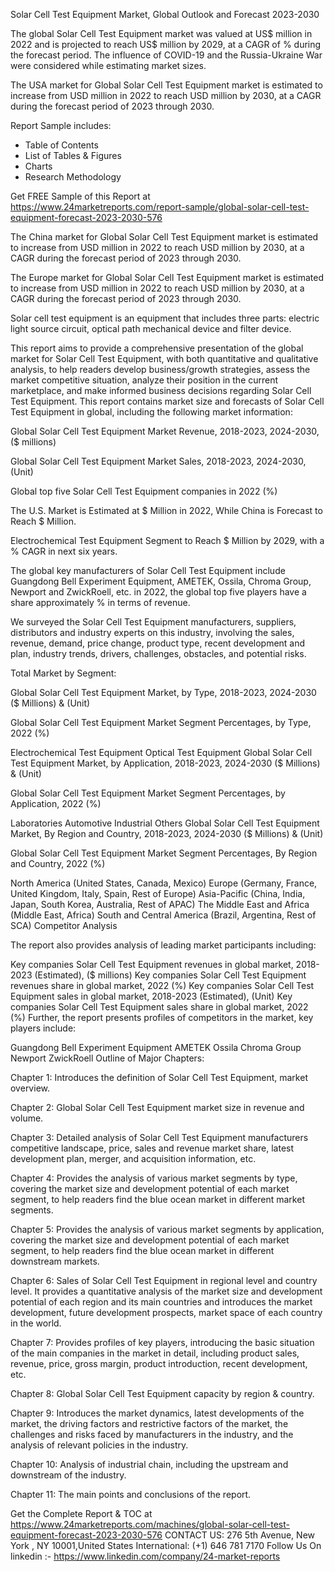 Solar Cell Test Equipment Market, Global Outlook and Forecast 2023-2030

The global Solar Cell Test Equipment market was valued at US$ million in 2022 and is projected to reach US$ million by 2029, at a CAGR of % during the forecast period. The influence of COVID-19 and the Russia-Ukraine War were considered while estimating market sizes.

The USA market for Global Solar Cell Test Equipment market is estimated to increase from USD million in 2022 to reach USD million by 2030, at a CAGR during the forecast period of 2023 through 2030.

Report Sample includes:
- Table of Contents
- List of Tables & Figures
- Charts
- Research Methodology

Get FREE Sample of this Report at https://www.24marketreports.com/report-sample/global-solar-cell-test-equipment-forecast-2023-2030-576

The China market for Global Solar Cell Test Equipment market is estimated to increase from USD million in 2022 to reach USD million by 2030, at a CAGR during the forecast period of 2023 through 2030.

The Europe market for Global Solar Cell Test Equipment market is estimated to increase from USD million in 2022 to reach USD million by 2030, at a CAGR during the forecast period of 2023 through 2030.

Solar cell test equipment is an equipment that includes three parts: electric light source circuit, optical path mechanical device and filter device.

This report aims to provide a comprehensive presentation of the global market for Solar Cell Test Equipment, with both quantitative and qualitative analysis, to help readers develop business/growth strategies, assess the market competitive situation, analyze their position in the current marketplace, and make informed business decisions regarding Solar Cell Test Equipment. This report contains market size and forecasts of Solar Cell Test Equipment in global, including the following market information:

Global Solar Cell Test Equipment Market Revenue, 2018-2023, 2024-2030, ($ millions)

Global Solar Cell Test Equipment Market Sales, 2018-2023, 2024-2030, (Unit)

Global top five Solar Cell Test Equipment companies in 2022 (%)

The U.S. Market is Estimated at $ Million in 2022, While China is Forecast to Reach $ Million.

Electrochemical Test Equipment Segment to Reach $ Million by 2029, with a % CAGR in next six years.

The global key manufacturers of Solar Cell Test Equipment include Guangdong Bell Experiment Equipment, AMETEK, Ossila, Chroma Group, Newport and ZwickRoell, etc. in 2022, the global top five players have a share approximately % in terms of revenue.

We surveyed the Solar Cell Test Equipment manufacturers, suppliers, distributors and industry experts on this industry, involving the sales, revenue, demand, price change, product type, recent development and plan, industry trends, drivers, challenges, obstacles, and potential risks.

Total Market by Segment:

Global Solar Cell Test Equipment Market, by Type, 2018-2023, 2024-2030 ($ Millions) & (Unit)

Global Solar Cell Test Equipment Market Segment Percentages, by Type, 2022 (%)

Electrochemical Test Equipment
Optical Test Equipment
Global Solar Cell Test Equipment Market, by Application, 2018-2023, 2024-2030 ($ Millions) & (Unit)

Global Solar Cell Test Equipment Market Segment Percentages, by Application, 2022 (%)

Laboratories
Automotive
Industrial
Others
Global Solar Cell Test Equipment Market, By Region and Country, 2018-2023, 2024-2030 ($ Millions) & (Unit)

Global Solar Cell Test Equipment Market Segment Percentages, By Region and Country, 2022 (%)

North America (United States, Canada, Mexico)
Europe (Germany, France, United Kingdom, Italy, Spain, Rest of Europe)
Asia-Pacific (China, India, Japan, South Korea, Australia, Rest of APAC)
The Middle East and Africa (Middle East, Africa)
South and Central America (Brazil, Argentina, Rest of SCA)
Competitor Analysis

The report also provides analysis of leading market participants including:

Key companies Solar Cell Test Equipment revenues in global market, 2018-2023 (Estimated), ($ millions)
Key companies Solar Cell Test Equipment revenues share in global market, 2022 (%)
Key companies Solar Cell Test Equipment sales in global market, 2018-2023 (Estimated), (Unit)
Key companies Solar Cell Test Equipment sales share in global market, 2022 (%)
Further, the report presents profiles of competitors in the market, key players include:

Guangdong Bell Experiment Equipment
AMETEK
Ossila
Chroma Group
Newport
ZwickRoell
Outline of Major Chapters:

Chapter 1: Introduces the definition of Solar Cell Test Equipment, market overview.

Chapter 2: Global Solar Cell Test Equipment market size in revenue and volume.

Chapter 3: Detailed analysis of Solar Cell Test Equipment manufacturers competitive landscape, price, sales and revenue market share, latest development plan, merger, and acquisition information, etc.

Chapter 4: Provides the analysis of various market segments by type, covering the market size and development potential of each market segment, to help readers find the blue ocean market in different market segments.

Chapter 5: Provides the analysis of various market segments by application, covering the market size and development potential of each market segment, to help readers find the blue ocean market in different downstream markets.

Chapter 6: Sales of Solar Cell Test Equipment in regional level and country level. It provides a quantitative analysis of the market size and development potential of each region and its main countries and introduces the market development, future development prospects, market space of each country in the world.

Chapter 7: Provides profiles of key players, introducing the basic situation of the main companies in the market in detail, including product sales, revenue, price, gross margin, product introduction, recent development, etc.

Chapter 8: Global Solar Cell Test Equipment capacity by region & country.

Chapter 9: Introduces the market dynamics, latest developments of the market, the driving factors and restrictive factors of the market, the challenges and risks faced by manufacturers in the industry, and the analysis of relevant policies in the industry.

Chapter 10: Analysis of industrial chain, including the upstream and downstream of the industry.

Chapter 11: The main points and conclusions of the report.

Get the Complete Report & TOC at https://www.24marketreports.com/machines/global-solar-cell-test-equipment-forecast-2023-2030-576
CONTACT US:
276 5th Avenue, New York , NY 10001,United States
International: (+1) 646 781 7170
Follow Us On linkedin :- https://www.linkedin.com/company/24-market-reports

